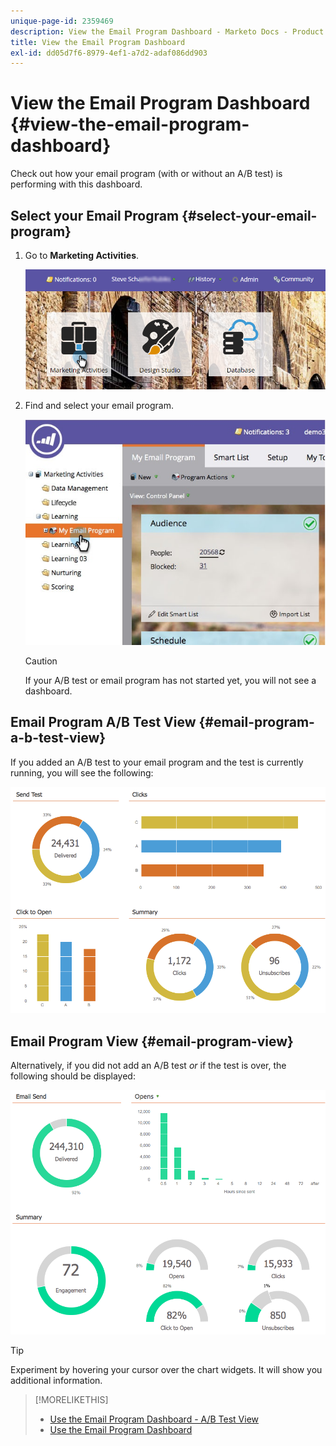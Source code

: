 ```yaml
---
unique-page-id: 2359469
description: View the Email Program Dashboard - Marketo Docs - Product Documentation
title: View the Email Program Dashboard
exl-id: dd05d7f6-8979-4ef1-a7d2-adaf086dd903
---
```

# View the Email Program Dashboard {#view-the-email-program-dashboard}

Check out how your email program (with or without an A/B test) is performing with this dashboard.

## Select your Email Program {#select-your-email-program}

1. Go to **Marketing Activities**.

   ![](assets/login-marketing-activities.png)

1. Find and select your email program.

   ![](assets/selectemailprogram.jpg)

   >[!CAUTION]
   >
   >If your A/B test or email program has not started yet, you will not see a dashboard.

## Email Program A/B Test View {#email-program-a-b-test-view}

   If you added an A/B test to your email program and the test is currently running, you will see the following:

   ![](assets/image2014-9-12-14-3a2-3a25.png)

## Email Program View {#email-program-view}

   Alternatively, if you did not add an A/B test *or* if the test is over, the following should be displayed:

   ![](assets/image2014-9-12-14-3a3-3a3.png)

   >[!TIP]
   >
   >Experiment by hovering your cursor over the chart widgets. It will show you additional information.

>[!MORELIKETHIS]
>
>* [Use the Email Program Dashboard - A/B Test View](/help/marketo/product-docs/email-marketing/email-programs/email-program-actions/email-test-a-b-test/use-the-email-program-dashboard-a-b-test-view.md)
>* [Use the Email Program Dashboard](/help/marketo/product-docs/email-marketing/email-programs/email-program-data/use-the-email-program-dashboard.md)

